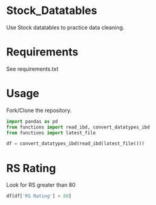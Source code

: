 # Stock_Datatables

Use Stock datatables to practice data cleaning. 

# Requirements

See requirements.txt

# Usage

Fork/Clone the repository.
```python
import pandas as pd
from functions import read_ibd, convert_datatypes_ibd
from functions import latest_file

df = convert_datatypes_ibd(read_ibd(latest_file()))
```

# RS Rating

Look for RS greater than 80

```python
df[df['RS Rating'] > 80] 
```

